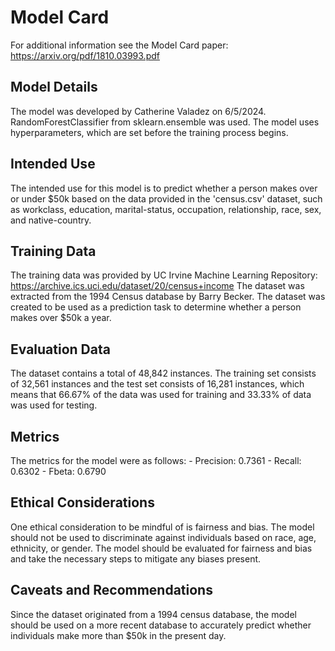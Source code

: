 # Model Card

For additional information see the Model Card paper: https://arxiv.org/pdf/1810.03993.pdf

## Model Details

The model was developed by Catherine Valadez on 6/5/2024. RandomForestClassifier from sklearn.ensemble was used. 
The model uses hyperparameters, which are set before the training process begins. 

## Intended Use

The intended use for this model is to predict whether a person makes over or under $50k based on the data 
provided in the 'census.csv' dataset, such as workclass, education, marital-status, occupation, relationship, 
race, sex, and native-country.

## Training Data

The training data was provided by UC Irvine Machine Learning Repository: https://archive.ics.uci.edu/dataset/20/census+income
The dataset was extracted from the 1994 Census database by Barry Becker. The dataset was created to be used as a prediction
task to determine whether a person makes over $50k a year. 

## Evaluation Data

The dataset contains a total of 48,842 instances. The training set consists of 32,561 instances and the test set consists of 
16,281 instances, which means that 66.67% of the data was used for training and 33.33% of data was used for testing. 

## Metrics

The metrics for the model were as follows: 
    - Precision: 0.7361
    - Recall: 0.6302
    - Fbeta: 0.6790

## Ethical Considerations

One ethical consideration to be mindful of is fairness and bias. The model should not be used to discriminate against individuals based 
on race, age, ethnicity, or gender. The model should be evaluated for fairness and bias and take the necessary steps to mitigate any 
biases present. 

## Caveats and Recommendations
Since the dataset originated from a 1994 census database, the model should be used on a more recent database to accurately predict 
whether individuals make more than $50k in the present day.  